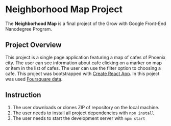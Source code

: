 # Neighborhood Map Project
The **Neighborhood Map** is a final project of the Grow with Google Front-End Nanodegree Program.

## Project Overview
This project is a single page application featuring a map of cafes of Phoenix city. 
The user can see information about cafe clicking on a marker on map or item in the list of cafes. 
The user can use the filter option to choosing a cafe. 
This project was bootstrapped with [Create React App](https://github.com/facebookincubator/create-react-app). 
In this poject was used [Foursquare data](https://developer.foursquare.com/).

## Instruction

1. The user downloads or clones ZIP of repository on the local machine.
2. The user needs to install all project dependencies with `npm install`
3. The user needs to start the development server with `npm start`

## 


